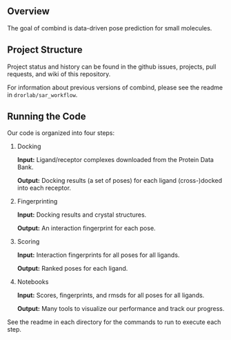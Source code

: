 ## Overview

The goal of combind is data-driven pose prediction for small molecules.

## Project Structure

Project status and history can be found in the github issues, projects, pull requests, and wiki of this repository.

For information about previous versions of combind, please see the readme in `drorlab/sar_workflow`.

## Running the Code

Our code is organized into four steps:

1. Docking
   
   __Input:__ Ligand/receptor complexes downloaded from the Protein Data Bank.
   
   __Output:__ Docking results (a set of poses) for each ligand (cross-)docked into each receptor.

2. Fingerprinting
   
   __Input:__ Docking results and crystal structures.
   
   __Output:__ An interaction fingerprint for each pose.

3. Scoring
   
   __Input:__ Interaction fingerprints for all poses for all ligands.
   
   __Output:__ Ranked poses for each ligand.

4. Notebooks
   
   __Input:__ Scores, fingerprints, and rmsds for all poses for all ligands.
   
   __Output:__ Many tools to visualize our performance and track our progress.

See the readme in each directory for the commands to run to execute each step.
